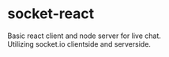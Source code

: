# socket-react  
Basic react client and node server for live chat.  
Utilizing socket.io clientside and serverside.  

